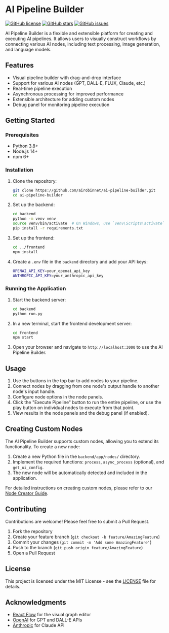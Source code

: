 # AI Pipeline Builder

[![GitHub license](https://img.shields.io/github/license/airobinnet/ai-pipeline-builder.svg)](https://github.com/airobinnet/ai-pipeline-builder/blob/main/LICENSE)
[![GitHub stars](https://img.shields.io/github/stars/airobinnet/ai-pipeline-builder.svg)](https://github.com/airobinnet/ai-pipeline-builder/stargazers)
[![GitHub issues](https://img.shields.io/github/issues/airobinnet/ai-pipeline-builder.svg)](https://github.com/airobinnet/ai-pipeline-builder/issues)

AI Pipeline Builder is a flexible and extensible platform for creating and executing AI pipelines. It allows users to visually construct workflows by connecting various AI nodes, including text processing, image generation, and language models.

## Features

- Visual pipeline builder with drag-and-drop interface
- Support for various AI nodes (GPT, DALL-E, FLUX, Claude, etc.)
- Real-time pipeline execution
- Asynchronous processing for improved performance
- Extensible architecture for adding custom nodes
- Debug panel for monitoring pipeline execution

## Getting Started

### Prerequisites

- Python 3.8+
- Node.js 14+
- npm 6+

### Installation

1. Clone the repository:
   ```bash
   git clone https://github.com/airobinnet/ai-pipeline-builder.git
   cd ai-pipeline-builder
   ```

2. Set up the backend:
   ```bash
   cd backend
   python -m venv venv
   source venv/bin/activate  # On Windows, use `venv\Scripts\activate`
   pip install -r requirements.txt
   ```

3. Set up the frontend:
   ```bash
   cd ../frontend
   npm install
   ```

4. Create a `.env` file in the `backend` directory and add your API keys:
   ```bash
   OPENAI_API_KEY=your_openai_api_key
   ANTHROPIC_API_KEY=your_anthropic_api_key
   ```

### Running the Application

1. Start the backend server:
   ```bash
   cd backend
   python run.py
   ```

2. In a new terminal, start the frontend development server:
   ```bash
   cd frontend
   npm start
   ```

3. Open your browser and navigate to `http://localhost:3000` to use the AI Pipeline Builder.

## Usage

1. Use the buttons in the top bar to add nodes to your pipeline.
2. Connect nodes by dragging from one node's output handle to another node's input handle.
3. Configure node options in the node panels.
4. Click the "Execute Pipeline" button to run the entire pipeline, or use the play button on individual nodes to execute from that point.
5. View results in the node panels and the debug panel (if enabled).

## Creating Custom Nodes

The AI Pipeline Builder supports custom nodes, allowing you to extend its functionality. To create a new node:

1. Create a new Python file in the `backend/app/nodes/` directory.
2. Implement the required functions: `process`, `async_process` (optional), and `get_ui_config`.
3. The new node will be automatically detected and included in the application.

For detailed instructions on creating custom nodes, please refer to our [Node Creator Guide](docs/node-tutorial.md).

## Contributing

Contributions are welcome! Please feel free to submit a Pull Request.

1. Fork the repository
2. Create your feature branch (`git checkout -b feature/AmazingFeature`)
3. Commit your changes (`git commit -m 'Add some AmazingFeature'`)
4. Push to the branch (`git push origin feature/AmazingFeature`)
5. Open a Pull Request

## License

This project is licensed under the MIT License - see the [LICENSE](LICENSE) file for details.

## Acknowledgments

- [React Flow](https://reactflow.dev/) for the visual graph editor
- [OpenAI](https://openai.com/) for GPT and DALL-E APIs
- [Anthropic](https://www.anthropic.com/) for Claude API